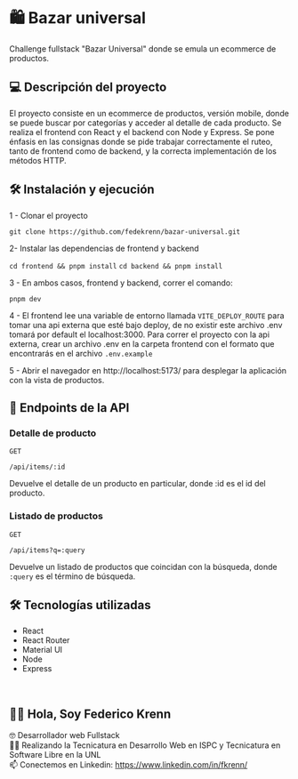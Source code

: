# 🛍 Bazar universal

Challenge fullstack "Bazar Universal" donde se emula un ecommerce de productos.

## 💻 Descripción del proyecto 

El proyecto consiste en un ecommerce de productos, versión mobile, donde se puede buscar por categorías y acceder al detalle de cada producto. Se realiza el frontend con React y el backend con Node y Express. Se pone énfasis en las consignas donde se pide trabajar correctamente el ruteo, tanto de frontend como de backend, y la correcta implementación de los métodos HTTP. 

## 🛠 Instalación y ejecución

1 - Clonar el proyecto

`git clone https://github.com/fedekrenn/bazar-universal.git`

2- Instalar las dependencias de frontend y backend

`cd frontend && pnpm install`
`cd backend && pnpm install`

3 - En ambos casos, frontend y backend, correr el comando:

`pnpm dev`

4 - El frontend lee una variable de entorno llamada `VITE_DEPLOY_ROUTE` para tomar una api externa que esté bajo deploy, de no existir este archivo .env tomará por default el localhost:3000. Para correr el proyecto con la api externa, crear un archivo .env en la carpeta frontend con el formato que encontrarás en el archivo `.env.example`

5 - Abrir el navegador en http://localhost:5173/ para desplegar la aplicación con la vista de productos.

## 🚀 Endpoints de la API

### Detalle de producto

```
GET

/api/items/:id
```

Devuelve el detalle de un producto en particular, donde :id es el id del producto.

### Listado de productos

```
GET

/api/items?q=:query
```

Devuelve un listado de productos que coincidan con la búsqueda, donde `:query` es el término de búsqueda.

## 🛠 Tecnologías utilizadas

- React
- React Router
- Material UI
- Node
- Express

<br>

## 🙋‍♂️ Hola, Soy Federico Krenn
:nerd_face: Desarrollador web Fullstack
<br>
👨‍🎓 Realizando la Tecnicatura en Desarrollo Web en ISPC y Tecnicatura en Software Libre en la UNL
<br>
📫 Conectemos en Linkedin: https://www.linkedin.com/in/fkrenn/

